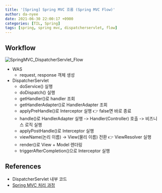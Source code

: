 ```yaml
---
title: '[Spring] Spring MVC 흐름 (Spring MVC Flow)'
author: da-nyee
date: 2021-06-30 22:00:17 +0900
categories: [TIL, Spring]
tags: [spring, spring mvc, dispatcherservlet, flow]
---
```


## Workflow

![SpringMVC_DispatcherServlet_Flow](https://user-images.githubusercontent.com/50176238/123804138-ec84a500-d927-11eb-93cf-35f90aa2fa44.png)

- WAS
    - request, response 객체 생성
- DispatcherServlet
    - doService() 실행
    - doDispatch() 실행
    - getHandler()로 handler 조회
    - getHandlerAdapter()로 HandlerAdapter 조회
    - applyPreHandle()로 Interceptor 실행 👉 false면 바로 종료
    - handle()로 HandlerAdapter 실행 -> Handler(Controller) 호출 -> 비즈니스 로직 실행
    - applyPostHandle()로 Interceptor 실행
    - viewName(논리 이름) -> View(물리 이름) 전환 👉 ViewResolver 실행
    - render()로 View + Model 렌더링
    - triggerAfterCompletion()으로 Interceptor 실행

## References

- DispatcherServlet 내부 코드
- [Spring MVC 처리 과정](https://github.com/binghe819/TIL/blob/master/Spring/MVC/Spring%20MVC%20flow.md)